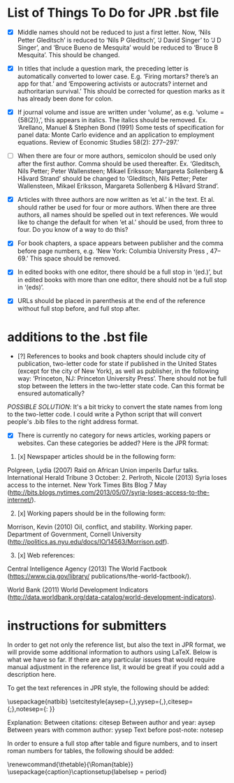 List of Things To Do for JPR .bst file
==========================================

* [x] Middle names should not be reduced to just a first letter. Now, ‘Nils Petter Gleditsch’ is reduced to ‘Nils P Gleditsch’, ‘J David Singer’ to ‘J D Singer’, and ‘Bruce Bueno de Mesquita’ would be reduced to ‘Bruce B Mesquita’. This should be changed.

* [x] In titles that include a question mark, the preceding letter is automatically converted to lower case. E.g. ‘Firing mortars? there’s an app for that.’ and ‘Empowering activists or autocrats? internet and authoritarian survival.’ This should be corrected for question marks as it has already been done for colon. 

* [x] If journal volume and issue are written under ‘volume’, as e.g. ‘volume = {58(2)},’, this appears in italics. The italics should be removed. 
Ex. ‘Arellano, Manuel & Stephen Bond (1991) Some tests of specification for panel data: Monte Carlo evidence and an application to employment equations. Review of Economic Studies 58(2): 277–297.’

* [ ] When there are four or more authors, semicolon should be used only after the first author. Comma should be used thereafter. 
Ex. ‘Gleditsch, Nils Petter; Peter Wallensteen; Mikael Eriksson; Margareta Sollenberg & Håvard Strand’ should be changed to ‘Gleditsch, Nils Petter; Peter Wallensteen, Mikael Eriksson, Margareta Sollenberg & Håvard Strand’. 

* [x] Articles with three authors are now written as ‘et al.’ in the text. Et al. should rather be used for four or more authors. When there are three authors, all names should be spelled out in text references. We would like to change the default for when ‘et al.’ should be used, from three to four. Do you know of a way to do this?

* [x] For book chapters, a space appears between publisher and the comma before page numbers, e.g. ‘New York: Columbia University Press , 47–69.’ This space should be removed. 

* [x] In edited books with one editor, there should be a full stop in ‘(ed.)’, but in edited books with more than one editor, there should not be a full stop in ‘(eds)’. 

* [x] URLs should be placed in parenthesis at the end of the reference without full stop before, and full stop after.

# additions to the .bst file

* [?] References to books and book chapters should include city of publication, two-letter code for state if published in the United States (except for the city of New York), as well as publisher, in the following way: ‘Princeton, NJ: Princeton University Press’. There should not be full stop between the letters in the two-letter state code. Can this format be ensured automatically?

*POSSIBLE SOLUTION*: It's a bit tricky to convert the state names from long to the two-letter code. I could write a Python script that will convert people's .bib files to the right address format. 

* [x] There is currently no category for news articles, working papers or websites. Can these categories be added? Here is the JPR format: 

1. [x] Newspaper articles should be in the following form: 

Polgreen, Lydia (2007) Raid on African Union imperils Darfur talks. International Herald Tribune 3 October: 2.
Perlroth, Nicole (2013) Syria loses access to the internet. New York Times Bits Blog 7 May (http://bits.blogs.nytimes.com/2013/05/07/syria-loses-access-to-the-internet/).

2. [x] Working papers should be in the following form:

Morrison, Kevin (2010) Oil, conflict, and stability. Working paper. Department of Government, Cornell University (http://politics.as.nyu.edu/docs/IO/14563/Morrison.pdf).

3. [x] Web references: 

Central Intelligence Agency (2013) The World Factbook (https://www.cia.gov/library/ publications/the-world-factbook/). 

World Bank (2011) World Development Indicators (http://data.worldbank.org/data-catalog/world-development-indicators).  

# instructions for submitters

In order to get not only the reference list, but also the text in JPR format, we will provide some additional information to authors using LaTeX. Below is what we have so far. If there are any particular issues that would require manual adjustment in the reference list, it would be great if you could add a description here.

To get the text references in JPR style, the following should be added: 

\usepackage{natbib}
\setcitestyle{aysep={,},yysep={,},citesep={;},notesep={: }}

Explanation:
Between citations: citesep
Between author and year: aysep
Between years with common author: yysep
Text before post-note: notesep

In order to ensure a full stop after table and figure numbers, and to insert roman numbers for tables, the following should be added:

\renewcommand{\thetable}{\Roman{table}}
\usepackage{caption}\captionsetup{labelsep = period}
